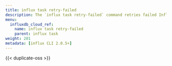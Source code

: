 ```yaml
---
title: influx task retry-failed
description: The `influx task retry-failed` command retries failed InfluxDB task runs.
menu:
  influxdb_cloud_ref:
    name: influx task retry-failed
    parent: influx task
weight: 201
metadata: [influx CLI 2.0.5+]
---
```


{{< duplicate-oss >}}
